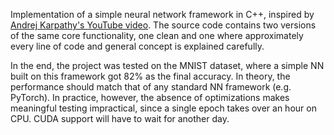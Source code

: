 Implementation of a simple neural network framework in C++, inspired by [Andrej Karpathy's YouTube video](https://www.youtube.com/watch?v=VMj-3S1tku0). The source code contains two versions of the same core functionality, one clean and one where 
approximately every line of code and general concept is explained carefully. 

In the end, the project was tested on the MNIST dataset, where a simple NN built on this framework got 82% as the final accuracy. In theory, the performance should match that of any standard NN framework (e.g. PyTorch). In practice, however, the absence of optimizations makes meaningful testing impractical, since a single epoch takes over an hour on CPU. CUDA support will have to wait for another day.

